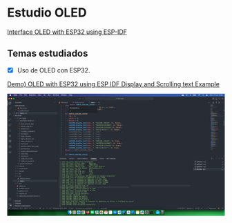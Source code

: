 # Estudio OLED 

[Interface OLED with ESP32 using ESP-IDF](https://esp32tutorials.com/oled-esp32-esp-idf-tutorial/)

## Temas estudiados

- [x] Uso de OLED con ESP32.

[Demo) OLED with ESP32 using ESP IDF Display and Scrolling text Example](https://www.youtube.com/watch?v=9v-5XzEFTvw)

<div style="text-align: center;">

![](docs/result.png)

</div>

